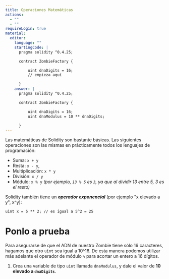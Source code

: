 ```yaml
---
title: Operaciones Matemáticas
actions:
  - ""
  - ""
requireLogin: true
material:
  editor:
    language: ""
    startingCode: |
      pragma solidity ^0.4.25;

      contract ZombieFactory {

          uint dnaDigits = 16;
          // empieza aquí

      }
    answer: |
      pragma solidity ^0.4.25;

      contract ZombieFactory {

          uint dnaDigits = 16;
          uint dnaModulus = 10 ** dnaDigits;

      }
---
```


Las matemáticas de Solidity son bastante básicas. Las siguientes operaciones son las mismas en prácticamente todos los lenguajes de programación:

- Suma: `x + y`
- Resta: `x - y`,
- Multiplicación: `x * y`
- División: `x / y`
- Módulo: `x % y` _(por ejemplo, `13 % 5` es `3`, ya que al dividir 13 entre 5, 3 es el resto)_

Solidity también tiene un **_operador exponencial_** (por ejemplo "x elevado a y", x^y):

```
uint x = 5 ** 2; // es igual a 5^2 = 25
```

# Ponlo a prueba

Para asegurarse de que el ADN de nuestro Zombie tiene sólo 16 caracteres, hagamos que otro `uint` sea igual a 10^16. De esta manera podemos utilizar más adelante el operador de módulo `%` para acortar un entero a 16 dígitos.

1. Crea una variable de tipo `uint` llamada `dnaModulus`, y dale el valor de **10 elevado a `dnaDigits`**.
